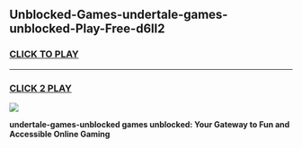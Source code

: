 
## Unblocked-Games-undertale-games-unblocked-Play-Free-d6ll2
<h3>
<a href="https://premium76.site?title=undertale-games-unblocked&ref=23A">CLICK TO PLAY</a></h3>
<hr>

<h3>
<a href="https://premium76.site?title=undertale-games-unblocked&ref=23A">CLICK 2 PLAY</a>
  
</h3>

<a href="https://premium76.site?title=undertale-games-unblocked&ref=23A"><img src="https://clearcache.store/games.png"></a>


**undertale-games-unblocked games unblocked: Your Gateway to Fun and Accessible Online Gaming**
